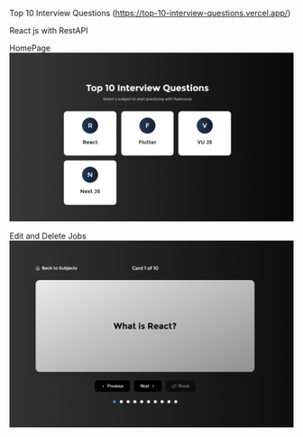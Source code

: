 Top 10 Interview Questions (https://top-10-interview-questions.vercel.app/)

React js with RestAPI

HomePage
<img src="public/homeScreen.png" />

Edit and Delete Jobs
<img src="public/cards.png" />
